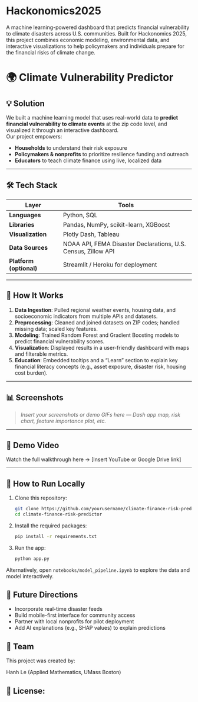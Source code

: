 # Hackonomics2025
A machine learning-powered dashboard that predicts financial vulnerability to climate disasters across U.S. communities. Built for Hackonomics 2025, this project combines economic modeling, environmental data, and interactive visualizations to help policymakers and individuals prepare for the financial risks of climate change.

# 🌍 Climate Vulnerability Predictor


## 💡 Solution

We built a machine learning model that uses real-world data to **predict financial vulnerability to climate events** at the zip code level, and visualized it through an interactive dashboard.  
Our project empowers:
- **Households** to understand their risk exposure
- **Policymakers & nonprofits** to prioritize resilience funding and outreach
- **Educators** to teach climate finance using live, localized data

---

## 🛠️ Tech Stack

| Layer | Tools |
|-------|-------|
| **Languages** | Python, SQL |
| **Libraries** | Pandas, NumPy, scikit-learn, XGBoost |
| **Visualization** | Plotly Dash, Tableau |
| **Data Sources** | NOAA API, FEMA Disaster Declarations, U.S. Census, Zillow API |
| **Platform (optional)** | Streamlit / Heroku for deployment |

---

## 🧠 How It Works

1. **Data Ingestion**: Pulled regional weather events, housing data, and socioeconomic indicators from multiple APIs and datasets.
2. **Preprocessing**: Cleaned and joined datasets on ZIP codes; handled missing data; scaled key features.
3. **Modeling**: Trained Random Forest and Gradient Boosting models to predict financial vulnerability scores.
4. **Visualization**: Displayed results in a user-friendly dashboard with maps and filterable metrics.
5. **Education**: Embedded tooltips and a “Learn” section to explain key financial literacy concepts (e.g., asset exposure, disaster risk, housing cost burden).

---

## 📊 Screenshots

> *Insert your screenshots or demo GIFs here — Dash app map, risk chart, feature importance plot, etc.*

---

## 🎥 Demo Video

Watch the full walkthrough here → [Insert YouTube or Google Drive link]

---

## 🚀 How to Run Locally

1. Clone this repository:
   ```bash
   git clone https://github.com/yourusername/climate-finance-risk-predictor.git
   cd climate-finance-risk-predictor

2. Install the required packages:
   ```bash
   pip install -r requirements.txt
3. Run the app:
   ```bash
   python app.py
Alternatively, open `notebooks/model_pipeline.ipynb` to explore the data and model interactively.

## 🌱 Future Directions
- Incorporate real-time disaster feeds
- Build mobile-first interface for community access
- Partner with local nonprofits for pilot deployment
- Add AI explanations (e.g., SHAP values) to explain predictions

## 🧠 Team
This project was created by:

Hanh Le (Applied Mathematics, UMass Boston)

## 📄 License:
